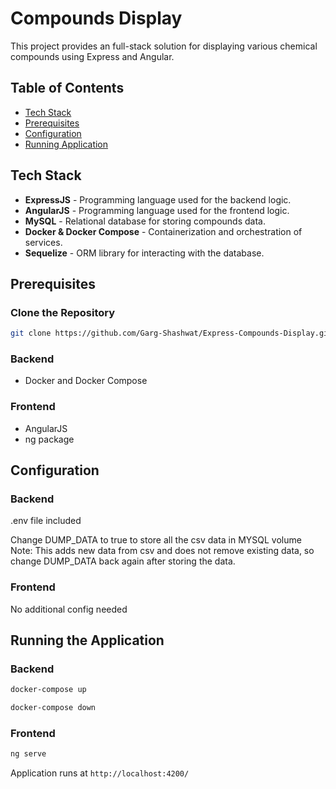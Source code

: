 # Compounds Display

This project provides an full-stack solution for displaying various chemical compounds using Express and Angular.

## Table of Contents

- [Tech Stack](#tech-stack)
- [Prerequisites](#prerequisites)
- [Configuration](#configuration)
- [Running Application](#running-the-application)

## Tech Stack

- **ExpressJS** - Programming language used for the backend logic.
- **AngularJS** - Programming language used for the frontend logic.
- **MySQL** - Relational database for storing compounds data.
- **Docker & Docker Compose** - Containerization and orchestration of services.
- **Sequelize** - ORM library for interacting with the database.


## Prerequisites

### Clone the Repository

```bash
git clone https://github.com/Garg-Shashwat/Express-Compounds-Display.git
```

### Backend

- Docker and Docker Compose

### Frontend

- AngularJS
- ng package

## Configuration

### Backend

.env file included

Change DUMP_DATA to true to store all the csv data in MYSQL volume
Note: This adds new data from csv and does not remove existing data, so change DUMP_DATA back again after storing the data.

### Frontend

No additional config needed

## Running the Application

### Backend

```bash
docker-compose up

docker-compose down
```

### Frontend

```bash
ng serve
```

Application runs at `http://localhost:4200/`